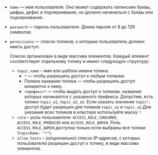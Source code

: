
* `name` — имя пользователя. Оно может содержать латинские буквы, цифры, дефис и подчеркивание, но должно начинаться с буквы или подчеркивания.
* `password` — пароль пользователя. Длина пароля от 8 до 128 символов.
* `permissions` — список топиков, к которым пользователь должен иметь доступ.

  Список организован в виде массива элементов. Каждый элемент соответствует отдельному топику и имеет следующую структуру:

  * `topic_name` – имя или шаблон имени топика:
    * `*` — чтобы разрешить доступ к любым топикам.
    * Полное название топика — чтобы разрешить доступ конкретно к нему.
    * `<префикс>*` — чтобы выдать доступ к топикам, названия которых начинаются с указанного префикса. Допустим, есть топики `topic_a1`, `topic_a2`, `a3`. Если указать значение `topic*`, доступ будет разрешен для топиков `topic_a1` и `topic_a2`.Для указания всех топиков в кластере используйте маску `*`.
  * `role` – роль пользователя: `ACCESS_ROLE_CONSUMER`, `ACCESS_ROLE_PRODUCER` или `ACCESS_ROLE_ADMIN`. Роль `ACCESS_ROLE_ADMIN` доступна только если выбраны все топики (`topicName: "*"`).
  * `allow_hosts` – (опционально) список IP-адресов, с которых пользователю разрешен доступ к топику, в виде массива элементов.